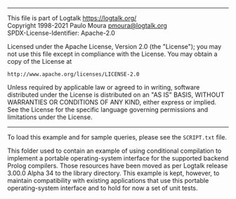________________________________________________________________________

This file is part of Logtalk <https://logtalk.org/>  
Copyright 1998-2021 Paulo Moura <pmoura@logtalk.org>  
SPDX-License-Identifier: Apache-2.0

Licensed under the Apache License, Version 2.0 (the "License");
you may not use this file except in compliance with the License.
You may obtain a copy of the License at

    http://www.apache.org/licenses/LICENSE-2.0

Unless required by applicable law or agreed to in writing, software
distributed under the License is distributed on an "AS IS" BASIS,
WITHOUT WARRANTIES OR CONDITIONS OF ANY KIND, either express or implied.
See the License for the specific language governing permissions and
limitations under the License.
________________________________________________________________________


To load this example and for sample queries, please see the `SCRIPT.txt` file.

This folder used to contain an example of using conditional compilation to
implement a portable operating-system interface for the supported backend
Prolog compilers. Those resources have been moved as per Logtalk release
3.00.0 Alpha 34 to the library directory. This example is kept, however,
to maintain compatibility with existing applications that use this portable
operating-system interface and to hold for now a set of unit tests.
